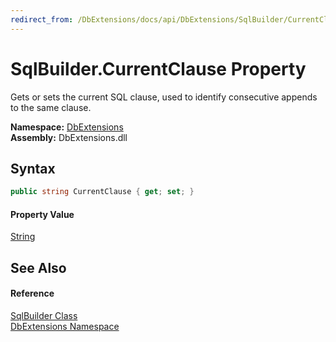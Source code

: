 ```yaml
---
redirect_from: /DbExtensions/docs/api/DbExtensions/SqlBuilder/CurrentClause.html
---
```


SqlBuilder.CurrentClause Property
=================================
Gets or sets the current SQL clause, used to identify consecutive appends to the same clause.
  
**Namespace:** [DbExtensions][1]  
**Assembly:** DbExtensions.dll

Syntax
------

```csharp
public string CurrentClause { get; set; }
```

#### Property Value
[String][2]

See Also
--------

#### Reference
[SqlBuilder Class][3]  
[DbExtensions Namespace][1]  

[1]: ../README.md
[2]: https://learn.microsoft.com/dotnet/api/system.string
[3]: README.md